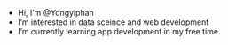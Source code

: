 - Hi, I’m @Yongyiphan
- I’m interested in data sceince and web development
- I’m currently learning app development in my free time.



